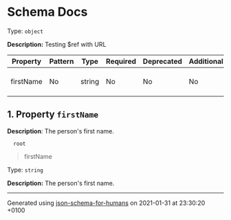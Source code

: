 # Schema Docs

Type: `object`

**Description:** Testing $ref with URL

| Property | Pattern | Type | Required | Deprecated | Additional | Description |
| -------- | ------- | ---- | -------- | ---------- | ---------- | ----------- |
|firstName|No|string|No|No| No|The person's first name.|

## <a name="firstName"></a> 1. Property `firstName`

**Description**:  The person's first name.

      root
 >   firstName

Type: `string`

**Description:** The person's first name.

----------------------------------------------------------------------------------------------------------------------------
Generated using [json-schema-for-humans](https://github.com/coveooss/json-schema-for-humans) on 2021-01-31 at 23:30:20 +0100